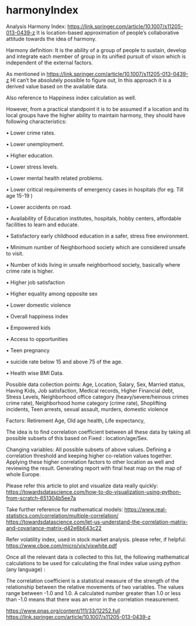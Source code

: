 # harmonyIndex
Analysis
Harmony Index: 
https://link.springer.com/article/10.1007/s11205-013-0439-z
It is location-based approximation of people’s collaborative attitude towards the idea of harmony. 

Harmony definition:
 It is the ability of a group of people to sustain, develop and integrate each member of group in its unified pursuit of vison which is independent of the external factors. 

As mentioned in https://link.springer.com/article/10.1007/s11205-013-0439-z
HI can’t be absolutely possible to figure out, In this approach it is a derived value based on the available data.

Also reference to Happiness index calculation as well.
 
However, from a practical standpoint it is to be assumed if a location and its local groups have the higher ability to maintain harmony, they should have following characteristics: 

•	Lower crime rates. 

•	Lower unemployment. 

•	Higher education.

•	Lower stress levels.

•	Lower mental health related problems.

•	Lower critical requirements of emergency cases in hospitals (for eg. Till age 15-19 )

•	Lower accidents on road.

•	Availability of Education institutes, hospitals, hobby centers, affordable facilities to learn and educate. 

•	Satisfactory early childhood education in a safer, stress free environment. 

•	Minimum number of Neighborhood society which are considered unsafe to visit.

•	Number of kids living in unsafe neighborhood society, basically where crime rate is higher. 

•	Higher job satisfaction

•	Higher equality among opposite sex

•	Lower domestic violence 

•	Overall happiness index

•	Empowered kids

•	Access to opportunities

•	Teen pregnancy 

•	suicide rate below 15 and above 75 of the age.

•	Health wise BMI Data.



Possible data collection points: 
Age,
Location,
Salary,
Sex,
Married status,
Having Kids,
Job satisfaction,
Medical records,
Higher Financial debt,
Stress Levels,
Neighborhood office category (heavy/severe/heinous crimes crime rate),
Neighborhood home category (crime rate),
Shoplifting incidents,
Teen arrests, sexual assault, murders, domestic violence 

Factors: 
Retirement Age,
Old age health,
Life expectancy,

The idea is to find correlation coefficient between all these data by taking all possible subsets of this based on 
Fixed : location/age/Sex.

Changing variables: All possible subsets of above values. 
Defining a correlation threshold and keeping higher co-relation values together.
Applying these higher correlation factors to other location as well and reviewing the result.
Generating report with final heat map on the map of whole Europe.

Please refer this article to plot and visualize data really quickly: 
https://towardsdatascience.com/how-to-do-visualization-using-python-from-scratch-651304b5ee7a

Take further reference for mathematical models: 
https://www.real-statistics.com/correlation/multiple-correlation/
https://towardsdatascience.com/let-us-understand-the-correlation-matrix-and-covariance-matrix-d42e6b643c22

Refer volatility index, used in stock market analysis. please refer, if helpful: 
https://www.cboe.com/micro/vix/vixwhite.pdf

Once all the relevant data is collected to this list, the following mathematical calculations to be used for calculating the final index value using python (any language) : 

The correlation coefficient is a statistical measure of the strength of the relationship between the relative movements of two variables. The values range between -1.0 and 1.0. A calculated number greater than 1.0 or less than -1.0 means that there was an error in the correlation measurement.

https://www.pnas.org/content/111/33/12252.full
https://link.springer.com/article/10.1007/s11205-013-0439-z

